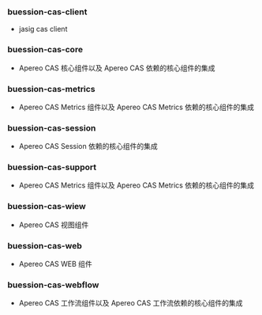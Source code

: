 ### buession-cas-client
* jasig cas client

### buession-cas-core
* Apereo CAS 核心组件以及 Apereo CAS 依赖的核心组件的集成

### buession-cas-metrics
* Apereo CAS Metrics 组件以及 Apereo CAS Metrics 依赖的核心组件的集成

### buession-cas-session
* Apereo CAS Session 依赖的核心组件的集成

### buession-cas-support
* Apereo CAS Metrics 组件以及 Apereo CAS Metrics 依赖的核心组件的集成

### buession-cas-wiew
* Apereo CAS 视图组件

### buession-cas-web
* Apereo CAS WEB 组件

### buession-cas-webflow
* Apereo CAS 工作流组件以及 Apereo CAS 工作流依赖的核心组件的集成
